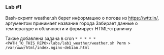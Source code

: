 ### Lab #1
Bash-скрипт weather.sh берет информацию о погоде из https://wttr.in/, аргументом принимает название города
Забирает данные о температуре и облачности и формирует HTML-страничку

Также добавлена задача в cron
`* * * * * <PATH_TO_THIS_REPO>/labs/lab1_weather/weather.sh Perm > /var/www/html/index.nginx-debian.html`